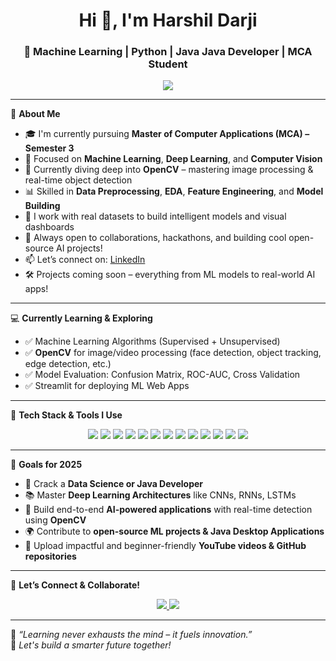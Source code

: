 <h1 align="center">Hi 👋, I'm Harshil Darji</h1>
<h3 align="center">🚀 Machine Learning | Python | Java Java Developer |  MCA Student</h3>

<p align="center">
  <img src="https://readme-typing-svg.demolab.com/?lines=Aspiring+ML+Engineer+%F0%9F%9A%80;Deep+Learning+Explorer+%F0%9F%94%8E;OpenCV+Learner+%F0%9F%96%8C%EF%B8%8F;Always+Learning+Something+New!&center=true&width=500&height=30" />
</p>

---

🌟 **About Me**

- 🎓 I'm currently pursuing **Master of Computer Applications (MCA) – Semester 3**
- 🧠 Focused on **Machine Learning**, **Deep Learning**, and **Computer Vision**
- 🤖 Currently diving deep into **OpenCV** – mastering image processing & real-time object detection
- 📊 Skilled in **Data Preprocessing**, **EDA**, **Feature Engineering**, and **Model Building**
- 🧪 I work with real datasets to build intelligent models and visual dashboards
- 🌱 Always open to collaborations, hackathons, and building cool open-source AI projects!
- 📫 Let’s connect on: [LinkedIn](https://www.linkedin.com/in/harshil-darji-6b3a54353)
- 🛠️ Projects coming soon – everything from ML models to real-world AI apps!

---

💻 **Currently Learning & Exploring**

- ✅ Machine Learning Algorithms (Supervised + Unsupervised)
- ✅ **OpenCV** for image/video processing (face detection, object tracking, edge detection, etc.)
- ✅ Model Evaluation: Confusion Matrix, ROC-AUC, Cross Validation
- ✅ Streamlit for deploying ML Web Apps

---

🧰 **Tech Stack & Tools I Use**

<p align="center">
  <img src="https://img.shields.io/badge/Python-3776AB?style=for-the-badge&logo=python&logoColor=white"/>
  <img src="https://img.shields.io/badge/Numpy-013243?style=for-the-badge&logo=numpy&logoColor=white"/>
  <img src="https://img.shields.io/badge/Pandas-150458?style=for-the-badge&logo=pandas&logoColor=white"/>
  <img src="https://img.shields.io/badge/Scikit--learn-F7931E?style=for-the-badge&logo=scikit-learn&logoColor=white"/>
  <img src="https://img.shields.io/badge/TensorFlow-FF6F00?style=for-the-badge&logo=tensorflow&logoColor=white"/>
  <img src="https://img.shields.io/badge/Keras-D00000?style=for-the-badge&logo=keras&logoColor=white"/>
  <img src="https://img.shields.io/badge/OpenCV-5C3EE8?style=for-the-badge&logo=opencv&logoColor=white"/>
  <img src="https://img.shields.io/badge/Matplotlib-ffffff?style=for-the-badge&logo=matplotlib&logoColor=black"/>
  <img src="https://img.shields.io/badge/Seaborn-4B8BBE?style=for-the-badge&logo=python&logoColor=white"/>
  <img src="https://img.shields.io/badge/Power%20BI-F2C811?style=for-the-badge&logo=powerbi&logoColor=black"/>
  <img src="https://img.shields.io/badge/SQL-025E8C?style=for-the-badge&logo=postgresql&logoColor=white"/>
  <img src="https://img.shields.io/badge/Excel-217346?style=for-the-badge&logo=microsoft-excel&logoColor=white"/>
  <img src="https://img.shields.io/badge/GitHub-181717?style=for-the-badge&logo=github&logoColor=white"/>
</p>

---

🎯 **Goals for 2025**

- 💼 Crack a **Data Science or Java Developer**
- 📚 Master **Deep Learning Architectures** like CNNs, RNNs, LSTMs
- 🤖 Build end-to-end **AI-powered applications** with real-time detection using **OpenCV**
- 🌍 Contribute to **open-source ML projects & Java Desktop Applications**
- 🚀 Upload impactful and beginner-friendly **YouTube videos & GitHub repositories**

---

📌 **Let’s Connect & Collaborate!**

<p align="center">
  <a href="https://www.linkedin.com/in/harshil-darji-6b3a54353" target="_blank">
    <img src="https://img.shields.io/badge/LinkedIn-%230077B5.svg?&style=for-the-badge&logo=linkedin&logoColor=white"/>
  </a>
  <a href="mailto:harshildarji23@gmail.com">
    <img src="https://img.shields.io/badge/Gmail-D14836?style=for-the-badge&logo=gmail&logoColor=white"/>
  </a>
</p>

---

🌟 *“Learning never exhausts the mind – it fuels innovation.”*  
🔁 *Let's build a smarter future together!*
